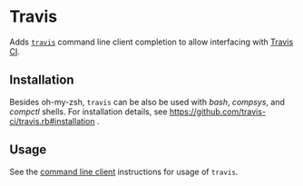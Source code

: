 # Travis

Adds [`travis`](https://github.com/travis-ci/travis.rb) command line client
completion to allow interfacing with [Travis CI](http://travis-ci.org).

## Installation

Besides oh-my-zsh, `travis` can be also be used with *bash*, *compsys*, and
*compctl* shells. For installation details, see
https://github.com/travis-ci/travis.rb#installation .

## Usage

See the [command line client](https://github.com/travis-ci/travis.rb#command-line-client)
instructions for usage of `travis`.
